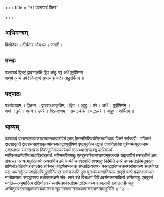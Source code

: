 +++
title = "१२ पञ्चपादं पितरं"

+++
## अधिमन्त्रम्
विश्वेदेवाः। दीर्घतमा औचथ्यः। जगती।

## मन्त्रः
पञ्च॑पादं पि॒तरं॒ द्वाद॑शाकृतिं दि॒व आ॑हुः॒ परे॒ अर्धे॑ पुरी॒षिण॑म् ।  
अथे॒मे अ॒न्य उप॑रे विचक्ष॒णं स॒प्तच॑क्रे॒ षळ॑र आहु॒रर्पि॑तम् ॥

## पदपाठः
पञ्च॑ऽपादम् । पि॒तर॑म् । द्वाद॑शऽआकृतिम् । दि॒वः । आ॒हुः॒ । परे॑ । अर्धे॑ । पु॒री॒षिण॑म् ।  
अथ॑ । इ॒मे । अ॒न्ये । उप॑रे । वि॒ऽच॒क्ष॒णम् । स॒प्तऽच॑क्रे । षट्ऽअ॑रे । आ॒हुः॒ । अर्पि॑तम् ॥

## भाष्यम्
पञ्चपादं पञ्चसङ्ख्याकऋत्वात्मकपादोपेतं एतत् हेमन्तशिशिरयोरेकत्वाभिप्रायं पितरं सर्वस्यप्री- णयितारं द्वादशाकृतिं द्वादशमासाएवाकृतयोयस्यतादृशंपुरीषिणं वृष्ट्युदकेन तद्वन्तं प्रीणयितारंवा पुरीषमित्युदकनाम उक्तलक्षणं संवत्सरचक्रं दिवोद्युलोकस्यपरेअर्धे तात्स्थ्यात्ताच्छब्द्यं परस्मिन्नर्धे- न्तरिक्षलक्षणेवस्थितआदित्यइत्यर्थः तस्मिन्नर्पितमाहुः एतदुत्तरस्थितमत्राप्यनुषज्ज्यते यद्यत्रार्पितं तत्तदधीनं अतः संवत्सरं परायत्त्माहुरित्यर्थः अथअपिच इमे अन्येकेचनवेदवादिनएवमाहुः किमिति उपरे उपरमन्तेऽस्मिन्नुपरताः प्राणिनोऽत्रेतिवोपरःसंवत्सरः तस्मिन् कीदृशेसप्तचक्रे सप्तादित्यरश्म- यस्तद्द्वारेणचक्रस्थनीयायस्य सतथोक्तः यद्वा अयनर्तुमासपक्षाहोरात्रिमुहूर्तानिसप्त सप्तचक्राणि पुनः पुनःक्रममाणानियस्य तादृशे षळरे षळृतवएवअराः नाभौप्रत्यृताः संबद्धायस्य तथोक्तलक्षणे संव- त्सरे रथे विचक्षणं विविधदर्शनकरमादित्यं अर्पितमाहुः एतदुक्तं भवति—अमुमादित्यं दक्षिणोत्तर- रूपभिन्नगतेस्तीव्रमन्दादिभावस्यच कालाधीनत्वात्तदधीनमाहुः अन्येतुसंवत्सराद्यात्मकस्यकालस्य सूयगमनागमनसाध्यत्वात्तदायत्तत्वमाहुरिति ॥ १२ ॥